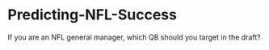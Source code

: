 # Predicting-NFL-Success
If you are an NFL general manager, which QB should you target in the draft?
